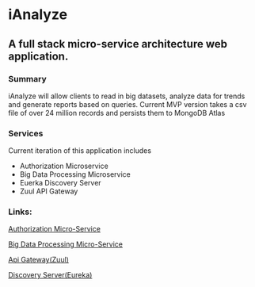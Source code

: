 # iAnalyze
## A full stack micro-service architecture web application.

### Summary
iAnalyze will allow clients to read in big datasets, analyze data for trends and generate reports based on queries.
Current MVP version takes a csv file of over 24 million records and persists them to MongoDB Atlas

### Services

Current iteration of this application includes 
* Authorization Microservice
* Big Data Processing Microservice
* Euerka Discovery Server
* Zuul API Gateway


### Links: 

[Authorization Micro-Service](https://github.com/jethroglaudin/iAnalyzeAuthMicroService)

[Big Data Processing Micro-Service](https://github.com/jethroglaudin/iAnalyzeBigDataMicroService)

[Api Gateway(Zuul)](https://github.com/jethroglaudin/iAnalyzeApiGateway)

[Discovery Server(Eureka)](https://github.com/jethroglaudin/iAnalyzeDiscoveryServer)
